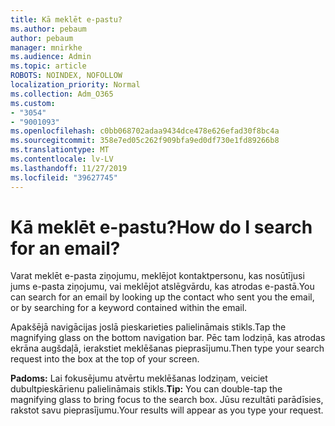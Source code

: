 ```yaml
---
title: Kā meklēt e-pastu?
ms.author: pebaum
author: pebaum
manager: mnirkhe
ms.audience: Admin
ms.topic: article
ROBOTS: NOINDEX, NOFOLLOW
localization_priority: Normal
ms.collection: Adm_O365
ms.custom:
- "3054"
- "9001093"
ms.openlocfilehash: c0bb068702adaa9434dce478e626efad30f8bc4a
ms.sourcegitcommit: 358e7ed05c262f909bfa9ed0df730e1fd89266b8
ms.translationtype: MT
ms.contentlocale: lv-LV
ms.lasthandoff: 11/27/2019
ms.locfileid: "39627745"
---
```

# <a name="how-do-i-search-for-an-email"></a><span data-ttu-id="50676-102">Kā meklēt e-pastu?</span><span class="sxs-lookup"><span data-stu-id="50676-102">How do I search for an email?</span></span>

<span data-ttu-id="50676-103">Varat meklēt e-pasta ziņojumu, meklējot kontaktpersonu, kas nosūtījusi jums e-pasta ziņojumu, vai meklējot atslēgvārdu, kas atrodas e-pastā.</span><span class="sxs-lookup"><span data-stu-id="50676-103">You can search for an email by looking up the contact who sent you the email, or by searching for a keyword contained within the email.</span></span>

<span data-ttu-id="50676-104">Apakšējā navigācijas joslā pieskarieties palielināmais stikls.</span><span class="sxs-lookup"><span data-stu-id="50676-104">Tap the magnifying glass on the bottom navigation bar.</span></span> <span data-ttu-id="50676-105">Pēc tam lodziņā, kas atrodas ekrāna augšdaļā, ierakstiet meklēšanas pieprasījumu.</span><span class="sxs-lookup"><span data-stu-id="50676-105">Then type your search request into the box at the top of your screen.</span></span> 

<span data-ttu-id="50676-106">**Padoms:** Lai fokusējumu atvērtu meklēšanas lodziņam, veiciet dubultpieskārienu palielināmais stikls.</span><span class="sxs-lookup"><span data-stu-id="50676-106">**Tip:** You can double-tap the magnifying glass to bring focus to the search box.</span></span> <span data-ttu-id="50676-107">Jūsu rezultāti parādīsies, rakstot savu pieprasījumu.</span><span class="sxs-lookup"><span data-stu-id="50676-107">Your results will appear as you type your request.</span></span> 
